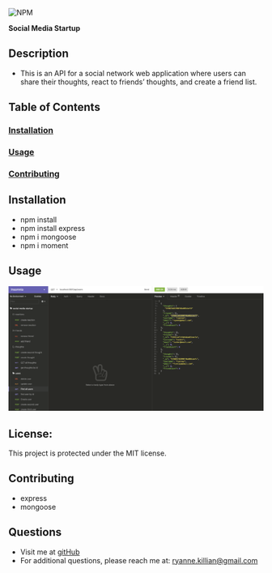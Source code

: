 ![NPM](https://img.shields.io/npm/l/inquirer)

**Social Media Startup**

  ## **Description**
  * This is an API for a social network web application where users can share their thoughts, react to friends’ thoughts, and create a friend list.
   
  ## **Table of Contents**
  ### [Installation](#Installation)
  ### [Usage](#Usage) 
  ### [Contributing](#contributing)
    
  ## Installation
  * npm install
  * npm install express
  * npm i mongoose
  * npm i moment
  
  
  ## Usage
 ![this is a screenshot of my website](./screenshot.png)


  ## **License:**
  This project is protected under the MIT license.

  ## Contributing
  * express
  * mongoose
  
  ## **Questions**
  * Visit me at [gitHub](http://www.github.com/ryannekillian)
  * For additional questions, please reach me at: ryanne.killian@gmail.com
